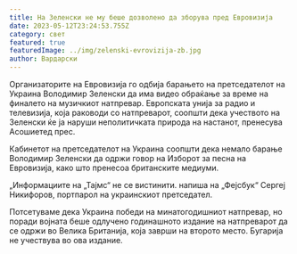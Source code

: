 ```yaml
---
title: На Зеленски не му беше дозволено да зборува пред Евровизија
date: 2023-05-12T23:24:53.755Z
category: свет
featured: true
featuredImage: ../img/zelenski-evrovizija-zb.jpg
author: Вардарски
---
```

Организаторите на Евровизија го одбија барањето на претседателот на Украина Володимир Зеленски да има видео обраќање за време на финалето на музичкиот натпревар. Европската унија за радио и телевизија, која раководи со натпреварот, соопшти дека учеството на Зеленски ќе ја наруши неполитичката природа на настанот, пренесува Асошиетед прес.

Кабинетот на претседателот на Украина соопшти дека немало барање Володимир Зеленски да одржи говор на Изборот за песна на Евровизија, како што пренесоа британските медиуми.

„Информациите на „Тајмс“ не се вистинити. напиша на „Фејсбук“ Сергеј Никифоров, портпарол на украинскиот претседател.

Потсетуваме дека Украина победи на минатогодишниот натпревар, но поради војната беше одлучено годинашното издание на натпреварот да се одржи во Велика Британија, која заврши на второто место. Бугарија не учествува во ова издание.